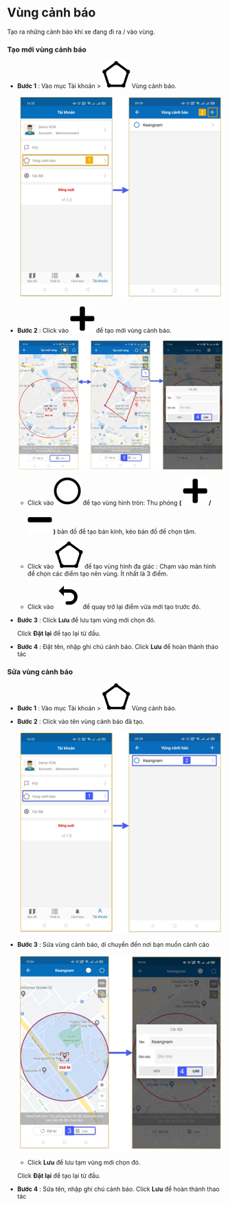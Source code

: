 # Vùng cảnh báo

Tạo ra những cảnh báo khi xe đang đi ra / vào vùng.
<div id="warning-area"> 
</div>

### Tạo mới vùng cảnh báo 

- **Bước 1** : Vào mục Tài khoản > <span class="icon-left svg-filter-info">![Ok](/docs/assets/images/web-interface/icon/SVG/pentagon.svg) Vùng cảnh báo.

    <span class="icon-left5">![Interface Web](/docs/assets/images/web-interface/app-gotrack365/create-warning-area-3.jpg)

- **Bước 2** : Click vào <span class="icon-left svg-filter-info">![Ok](/docs/assets/images/web-interface/icon/SVG/plus.svg) để tạo mới vùng cảnh báo.

    <span style="display:block;text-align:center">![Interface Web](/docs/assets/images/web-interface/app-gotrack365/create-warning-area-4.jpg)

    * Click vào<span class="icon-left svg-filter-info">![Ok](/docs/assets/images/web-interface/icon/SVG/circle.svg) để tạo vùng hình tròn: Thu phóng **(** <span class="icon-left svg-filter-info">![Ok](/docs/assets/images/web-interface/icon/SVG/plus.svg) **/** <span class="icon-left svg-filter-info">![Ok](/docs/assets/images/web-interface/icon/SVG/minus.svg)  **)** bản đồ để tạo bán kính, kéo bản đồ để chọn tâm. 

    * Click vào <span class="icon-left svg-filter-info">![Ok](/docs/assets/images/web-interface/icon/SVG/pentagon.svg) để tạo vùng hình đa giác : Chạm vào màn  hình để chọn các điểm tạo nên vùng. Ít nhất là 3 điểm.

    * Click vào <span class="icon-left svg-filter-info">![Ok](/docs/assets/images/web-interface/icon/SVG/icons8-undo.svg) để quay trở lại điểm vừa mới tạo trước đó.
* **Bước 3** : Click **Lưu** để lưu tạm vùng mới chọn đó.

    Click **Đặt lại** để tạo lại từ đầu.

* **Bước 4** : Đặt tên, nhập ghi chú cảnh báo.
Click **Lưu** để hoàn thành tháo tác

### Sửa vùng cảnh báo



- **Bước 1** : Vào mục Tài khoản > <span class="icon-left svg-filter-info">![Ok](/docs/assets/images/web-interface/icon/SVG/pentagon.svg) Vùng cảnh báo.

- **Bước 2** : Click vào tên vùng cảnh báo đã tạo.

    <span class="icon-left5">![Interface Web](/docs/assets/images/web-interface/app-gotrack365/edit-warning-area-2.jpg)

- **Bước 3** : Sửa vùng cảnh báo, di chuyển đến nơi bạn muốn cảnh cáo
   
    <span class="icon-left5">![Interface Web](/docs/assets/images/web-interface/app-gotrack365/edit-warning-area--3.jpg)

    * Click **Lưu** để lưu tạm vùng mới chọn đó.

     Click **Đặt lại** để tạo lại từ đầu.

* **Bước 4** : Sửa tên, nhập ghi chú cảnh báo.
Click **Lưu** để hoàn thành thao tác







